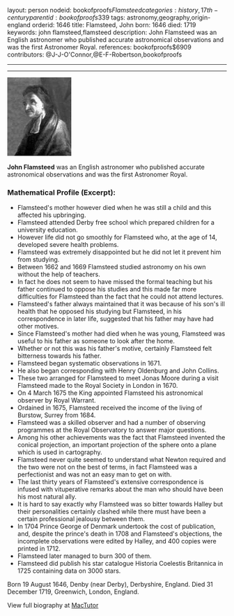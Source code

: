layout: person
nodeid: bookofproofs$Flamsteed
categories: history,17th-century
parentid: bookofproofs$339
tags: astronomy,geography,origin-england
orderid: 1646
title: Flamsteed, John
born: 1646
died: 1719
keywords: john flamsteed,flamsteed
description: John Flamsteed was an English astronomer who published accurate astronomical observations and was the first Astronomer Royal.
references: bookofproofs$6909
contributors: @J-J-O'Connor,@E-F-Robertson,bookofproofs

---



---

![Flamsteed.jpg](https://github.com/bookofproofs/bookofproofs.github.io/blob/main/_sources/_assets/images/portraits/Flamsteed.jpg?raw=true)

**John Flamsteed** was an English astronomer who published accurate astronomical observations and was the first Astronomer Royal.

### Mathematical Profile (Excerpt):
* Flamsteed's mother however died when he was still a child and this affected his upbringing.
* Flamsteed attended Derby free school which prepared children for a university education.
* However life did not go smoothly for Flamsteed who, at the age of 14, developed severe health problems.
* Flamsteed was extremely disappointed but he did not let it prevent him from studying.
* Between 1662 and 1669 Flamsteed studied astronomy on his own without the help of teachers.
* In fact he does not seem to have missed the formal teaching but his father continued to oppose his studies and this made far more difficulties for Flamsteed than the fact that he could not attend lectures.
* Flamsteed's father always maintained that it was because of his son's ill health that he opposed his studying but Flamsteed, in his correspondence in later life, suggested that his father may have had other motives.
* Since Flamsteed's mother had died when he was young, Flamsteed was useful to his father as someone to look after the home.
* Whether or not this was his father's motive, certainly Flamsteed felt bitterness towards his father.
* Flamsteed began systematic observations in 1671.
* He also began corresponding with Henry Oldenburg and John Collins.
* These two arranged for Flamsteed to meet Jonas Moore during a visit Flamsteed made to the Royal Society in London in 1670.
* On 4 March 1675 the King appointed Flamsteed his astronomical observer by Royal Warrant.
* Ordained in 1675, Flamsteed received the income of the living of Burstow, Surrey from 1684.
* Flamsteed was a skilled observer and had a number of observing programmes at the Royal Observatory to answer major questions.
* Among his other achievements was the fact that Flamsteed invented the conical projection, an important projection of the sphere onto a plane which is used in cartography.
* Flamsteed never quite seemed to understand what Newton required and the two were not on the best of terms, in fact Flamsteed was a perfectionist and was not an easy man to get on with.
* The last thirty years of Flamsteed's extensive correspondence is infused with vituperative remarks about the man who should have been his most natural ally.
* It is hard to say exactly why Flamsteed was so bitter towards Halley but their personalities certainly clashed while there must have been a certain professional jealousy between them.
* In 1704 Prince George of Denmark undertook the cost of publication, and, despite the prince's death in 1708 and Flamsteed's objections, the incomplete observations were edited by Halley, and 400 copies were printed in 1712.
* Flamsteed later managed to burn 300 of them.
* Flamsteed did publish his star catalogue Historia Coelestis Britannica in 1725 containing data on 3000 stars.

Born 19 August 1646, Denby (near Derby), Derbyshire, England. Died 31 December 1719, Greenwich, London, England.

View full biography at [MacTutor](https://mathshistory.st-andrews.ac.uk/Biographies/Flamsteed/)
